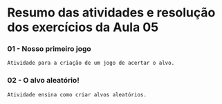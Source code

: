 # Resumo das atividades e resolução dos exercícios da Aula 05 #

### 01 - Nosso primeiro jogo ###
    Atividade para a criação de um jogo de acertar o alvo.


### 02 - O alvo aleatório! ###
    Atividade ensina como criar alvos aleatórios.